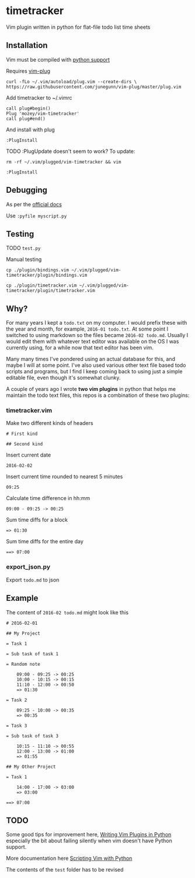 # timetracker

Vim plugin written in python for flat-file todo list time sheets


## Installation

Vim must be compiled with 
[python support](http://stackoverflow.com/questions/13477264/import-vim-in-python-gives-back-errors)

Requires [vim-plug](https://github.com/junegunn/vim-plug)

    curl -fLo ~/.vim/autoload/plug.vim --create-dirs \
    https://raw.githubusercontent.com/junegunn/vim-plug/master/plug.vim
    
Add timetracker to ~/.vimrc
 
    call plug#begin()
    Plug 'mozey/vim-timetracker'
    call plug#end()
    
And install with plug

    :PlugInstall
    
TODO :PlugUpdate doesn't seem to work? To update:
 
    rm -rf ~/.vim/plugged/vim-timetracker && vim
    
    :PlugInstall


## Debugging

As per the [official docs](http://vimdoc.sourceforge.net/htmldoc/if_pyth.html)

Use `:pyfile myscript.py`


## Testing

TODO `test.py`

Manual testing

    cp ./plugin/bindings.vim ~/.vim/plugged/vim-timetracker/plugin/bindings.vim
    
    cp ./plugin/timetracker.vim ~/.vim/plugged/vim-timetracker/plugin/timetracker.vim
    

## Why?

For many years I kept a `todo.txt` on my computer. I would prefix these with the
year and month, for example, `2016-01 todo.txt`. At some point I switched to 
using markdown so the files became `2016-02 todo.md`. Usually I would edit them 
with whatever text editor was available on the OS I was currently using, for a 
while now that text editor has been vim.
 
Many many times I've pondered using an actual database for this, and maybe I 
will at some point. I've also used various other text file based todo scripts 
and programs, but I find I keep coming back to using just a simple editable 
file, even though it's somewhat clunky.

A couple of years ago I wrote __two vim plugins__ in python that helps me 
maintain the todo text files, this repos is a combination of these two plugins:


### timetracker.vim

Make two different kinds of headers

    # First kind
    
    ## Second kind

Insert current date

    2016-02-02

Insert current time rounded to nearest 5 minutes

    09:25

Calculate time difference in hh:mm

    09:00 - 09:25 -> 00:25

Sum time diffs for a block

    => 01:30

Sum time diffs for the entire day

    ==> 07:00
    
    
### export_json.py 

Export `todo.md` to json


## Example

The content of `2016-02 todo.md` might look like this
    
    # 2016-02-01
    
    ## My Project
    
    = Task 1
    
    = Sub task of task 1
    
    = Random note
    
        09:00 - 09:25 -> 00:25
        10:00 - 10:15 -> 00:15
        11:10 - 12:00 -> 00:50
        => 01:30
    
    = Task 2
    
        09:25 - 10:00 -> 00:35
        => 00:35
    
    = Task 3

    = Sub task of task 3
    
        10:15 - 11:10 -> 00:55
        12:00 - 13:00 -> 01:00
        => 01:55
    
    ## My Other Project
    
    = Task 1
    
        14:00 - 17:00 -> 03:00
        => 03:00
        
    ==> 07:00


## TODO 

Some good tips for improvement here,
[Writing Vim Plugins in Python](http://www.terminally-incoherent.com/blog/2013/05/06/vriting-vim-plugins-in-python/)
especially the bit about failing silently when vim doesn't have Python support.

More documentation here [Scripting Vim with Python](http://orestis.gr/blog/2008/08/10/scripting-vim-with-python/)

The contents of the `test` folder has to be revised
